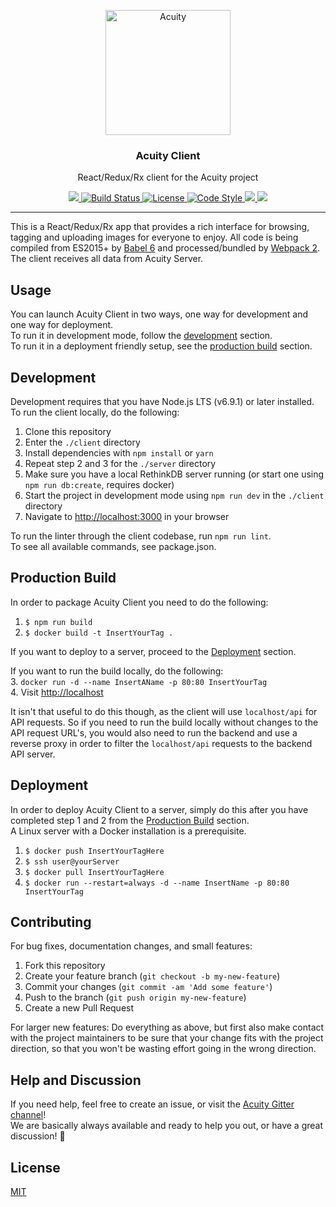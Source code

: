 <p align="center">
    <a href="https://thatimagetagging.site">
        <img src="https://cloud.githubusercontent.com/assets/3519438/19272712/d96cc6e8-8fc9-11e6-90f2-00e7a4156fff.png" alt="Acuity" height="200" />
    </a>
</p>
<h3 align="center">Acuity Client</h3>
<p align="center">React/Redux/Rx client for the Acuity project</p>
<p align="center">
    <a href="https://gitter.im/acuity-project/Lobby">
        <img src="https://img.shields.io/gitter/room/entake/acuity.svg" />
    </a>
    <a href="https://travis-ci.org/Entake/acuity">
        <img src="https://travis-ci.org/Entake/acuity.svg?branch=master" alt="Build Status">
    </a>
    <a href="https://raw.githubusercontent.com/Entake/acuity/master/LICENSE">
        <img src="https://img.shields.io/badge/code%20style-standard-brightgreen.svg" alt="License">
    </a>
    <a href="http://standardjs.com/">
        <img src="https://img.shields.io/badge/license-MIT-blue.svg" alt="Code Style">
    </a>
    <a href="https://david-dm.org/Entake/acuity?path=client" title="dependencies status">
        <img src="https://david-dm.org/Entake/acuity/status.svg?path=client" />
    </a>
    <a href="https://david-dm.org/Entake/acuity?path=client&type=dev" title="devDependencies status">
        <img src="https://david-dm.org/Entake/acuity/dev-status.svg?path=client"/>
    </a>
</p>

---

This is a React/Redux/Rx app that provides a rich interface for browsing, tagging and uploading images for everyone to enjoy. 
All code is being compiled from ES2015+ by [Babel 6](https://babeljs.io/) and processed/bundled by [Webpack 2](https://webpack.js.org/).  
The client receives all data from Acuity Server.

## Usage

You can launch Acuity Client in two ways, one way for development and one way for deployment.  
To run it in development mode, follow the [development](#development) section.  
To run it in a deployment friendly setup, see the [production build](#production-build) section.  


## Development

Development requires that you have Node.js LTS (v6.9.1) or later installed.  
To run the client locally, do the following:  
1. Clone this repository  
2. Enter the `./client` directory  
3. Install dependencies with `npm install` or `yarn`  
4. Repeat step 2 and 3 for the `./server` directory  
5. Make sure you have a local RethinkDB server running (or start one using `npm run db:create`, requires docker)  
6. Start the project in development mode using `npm run dev` in the `./client` directory  
7. Navigate to [http://localhost:3000](http://localhost:3000) in your browser  

To run the linter through the client codebase, run `npm run lint`.  
To see all available commands, see package.json.  

## Production Build
In order to package Acuity Client you need to do the following:  
1. `$ npm run build`  
2. `$ docker build -t InsertYourTag .`  

If you want to deploy to a server, proceed to the [Deployment](#deployment) section.  

If you want to run the build locally, do the following:  
3. `docker run -d --name InsertAName -p 80:80 InsertYourTag`  
4. Visit [http://localhost](http://localhost)  

It isn't that useful to do this though, as the client will use `localhost/api` for API requests. So if you need to run the build locally without changes to the API request URL's, you would also need to run the backend and use a reverse proxy in order to filter the `localhost/api` requests to the backend API server.

## Deployment

In order to deploy Acuity Client to a server, simply do this after you have completed step 1 and 2 from the [Production Build](#production-build) section.  
A Linux server with a Docker installation is a prerequisite.  
1. `$ docker push InsertYourTagHere`  
2. `$ ssh user@yourServer`  
3. `$ docker pull InsertYourTagHere`  
4. `$ docker run --restart=always -d --name InsertName -p 80:80 InsertYourTag`  

## Contributing

For bug fixes, documentation changes, and small features:  
1. Fork this repository  
2. Create your feature branch (`git checkout -b my-new-feature`)  
3. Commit your changes (`git commit -am 'Add some feature'`)  
4. Push to the branch (`git push origin my-new-feature`)  
5. Create a new Pull Request  

For larger new features: Do everything as above, but first also make contact with the project maintainers to be sure that your change fits with the project direction, so that you won't be wasting effort going in the wrong direction.

## Help and Discussion
If you need help, feel free to create an issue, or visit the [Acuity Gitter channel](https://gitter.im/acuity-project/Lobby)!  
We are basically always available and ready to help you out, or have a great discussion! :speech_balloon:  

## License

[MIT](https://opensource.org/licenses/mit-license)
